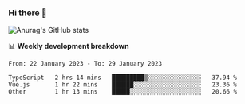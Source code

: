 ### Hi there 👋
![Anurag's GitHub stats](https://github-readme-stats.vercel.app/api?username=jami1024&show_icons=true&theme=radical)

📊 **Weekly development breakdown**
<!--START_SECTION:waka-->

```text
From: 22 January 2023 - To: 29 January 2023

TypeScript   2 hrs 14 mins   █████████▒░░░░░░░░░░░░░░░   37.94 %
Vue.js       1 hr 22 mins    ██████░░░░░░░░░░░░░░░░░░░   23.36 %
Other        1 hr 13 mins    █████░░░░░░░░░░░░░░░░░░░░   20.66 %
```

<!--END_SECTION:waka-->
<!--
**jami1024/jami1024** is a ✨ _special_ ✨ repository because its `README.md` (this file) appears on your GitHub profile.

Here are some ideas to get you started:

- 🔭 I’m currently working on ...
- 🌱 I’m currently learning ...
- 👯 I’m looking to collaborate on ...
- 🤔 I’m looking for help with ...
- 💬 Ask me about ...
- 📫 How to reach me: ...
- 😄 Pronouns: ...
- ⚡ Fun fact: ...
-->
